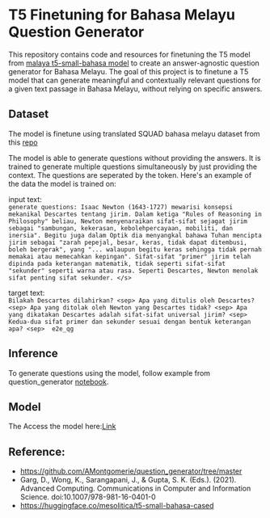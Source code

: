# T5 Finetuning for Bahasa Melayu Question Generator

This repository contains code and resources for finetuning the T5 model from [malaya t5-small-bahasa model](https://huggingface.co/mesolitica/t5-small-bahasa-cased) to create an answer-agnostic question generator for Bahasa Melayu. The goal of this project is to finetune a T5 model that can generate meaningful and contextually relevant questions for a given text passage in Bahasa Melayu, without relying on specific answers. 


## Dataset

The model is finetune using translated SQUAD bahasa melayu dataset from this [repo](https://github.com/huseinzol05/malaysian-dataset/tree/master/question-answer/squad)

The model is able to generate questions without providing the answers. It is trained to generate multiple questions simultaneously by just providing the context. The questions are seperated by the <sep> token. Here's an example of the data the model is trained on:

input text:   
`generate questions: Isaac Newton (1643-1727) mewarisi konsepsi mekanikal Descartes tentang jirim. Dalam ketiga "Rules of Reasoning in Philosophy" beliau, Newton menyenaraikan sifat-sifat sejagat jirim sebagai "sambungan, kekerasan, kebolehpercayaan, mobiliti, dan inersia". Begitu juga dalam Optik dia menyangkal bahawa Tuhan mencipta jirim sebagai "zarah pepejal, besar, keras, tidak dapat ditembusi, boleh bergerak", yang "... walaupun begitu keras sehingga tidak pernah memakai atau memecahkan kepingan". Sifat-sifat "primer" jirim telah dipinda pada keterangan matematik, tidak seperti sifat-sifat "sekunder" seperti warna atau rasa. Seperti Descartes, Newton menolak sifat penting sifat sekunder. </s>`

target text:   
`Bilakah Descartes dilahirkan? <sep> Apa yang ditulis oleh Descartes? <sep> Apa yang ditolak oleh Newton yang Descartes tidak? <sep> Apa yang dikatakan Descartes adalah sifat-sifat universal jirim? <sep> Kedua-dua sifat primer dan sekunder sesuai dengan bentuk keterangan apa? <sep>	e2e_qg`


## Inference
To generate questions using the model, follow example from question_generator [notebook](question_generator.ipynb).

## Model

The
Access the model here:[Link](https://huggingface.co/aisyahhrazak/t5-small-bahasa-questiongenerator)


## Reference:

- https://github.com/AMontgomerie/question_generator/tree/master
- Garg, D., Wong, K., Sarangapani, J., & Gupta, S. K. (Eds.). (2021). Advanced Computing. Communications in Computer and Information Science. doi:10.1007/978-981-16-0401-0
- https://huggingface.co/mesolitica/t5-small-bahasa-cased
